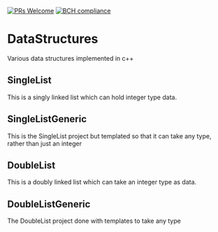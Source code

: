 [![PRs Welcome](https://img.shields.io/badge/PRs-welcome-brightgreen.svg?style=flat-square)](http://makeapullrequest.com) 
[![BCH compliance](https://bettercodehub.com/edge/badge/ThomasThelen/DataStructures?branch=master)](https://bettercodehub.com/)

# DataStructures
Various data structures implemented in c++

## SingleList

This is a singly linked list which can hold integer type data.

## SingleListGeneric

This is the SingleList project but templated so that it can take any type, rather than just an integer

## DoubleList

This is a doubly linked list which can take an integer type as data.

## DoubleListGeneric

The DoubleList project done with templates to take any type
